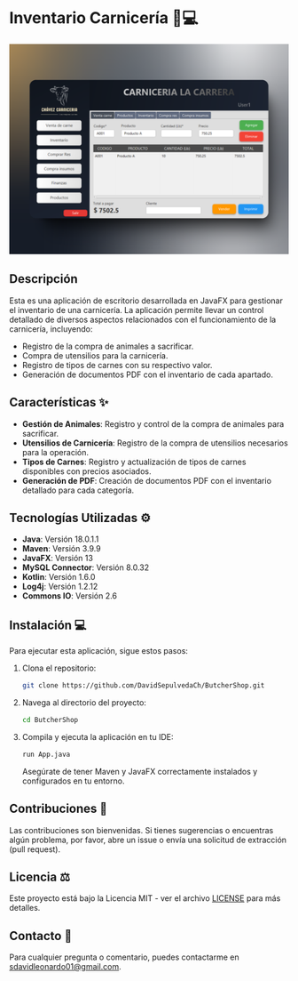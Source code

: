 # Inventario Carnicería 🥩💻

![Gestión de Inventario](./MockUp_2.png)

## Descripción

Esta es una aplicación de escritorio desarrollada en JavaFX para gestionar el inventario de una carnicería. La aplicación permite llevar un control detallado de diversos aspectos relacionados con el funcionamiento de la carnicería, incluyendo:

- Registro de la compra de animales a sacrificar.
- Compra de utensilios para la carnicería.
- Registro de tipos de carnes con su respectivo valor.
- Generación de documentos PDF con el inventario de cada apartado.

## Características ✨

- **Gestión de Animales**: Registro y control de la compra de animales para sacrificar.
- **Utensilios de Carnicería**: Registro de la compra de utensilios necesarios para la operación.
- **Tipos de Carnes**: Registro y actualización de tipos de carnes disponibles con precios asociados.
- **Generación de PDF**: Creación de documentos PDF con el inventario detallado para cada categoría.

## Tecnologías Utilizadas ⚙

- **Java**: Versión 18.0.1.1
- **Maven**: Versión 3.9.9
- **JavaFX**: Versión 13
- **MySQL Connector**: Versión 8.0.32
- **Kotlin**: Versión 1.6.0
- **Log4j**: Versión 1.2.12
- **Commons IO**: Versión 2.6

## Instalación 💻

Para ejecutar esta aplicación, sigue estos pasos:

1. Clona el repositorio:

   ```bash
   git clone https://github.com/DavidSepulvedaCh/ButcherShop.git
   ```

2. Navega al directorio del proyecto:

   ```bash
   cd ButcherShop
   ```

3. Compila y ejecuta la aplicación en tu IDE:

   ```bash
   run App.java
   ```

   Asegúrate de tener Maven y JavaFX correctamente instalados y configurados en tu entorno.

## Contribuciones 🤝

Las contribuciones son bienvenidas. Si tienes sugerencias o encuentras algún problema, por favor, abre un issue o envía una solicitud de extracción (pull request).

## Licencia ⚖

Este proyecto está bajo la Licencia MIT - ver el archivo [LICENSE](./LICENSE) para más detalles.

## Contacto 📧

Para cualquier pregunta o comentario, puedes contactarme en [sdavidleonardo01@gmail.com](mailto:sdavidleonardo01@gmail.com).
